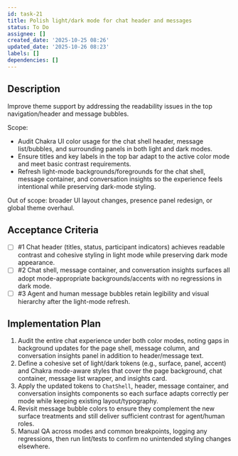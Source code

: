 ```yaml
---
id: task-21
title: Polish light/dark mode for chat header and messages
status: To Do
assignee: []
created_date: '2025-10-25 08:26'
updated_date: '2025-10-26 08:23'
labels: []
dependencies: []
---
```


## Description

<!-- SECTION:DESCRIPTION:BEGIN -->
Improve theme support by addressing the readability issues in the top navigation/header and message bubbles.

Scope:
- Audit Chakra UI color usage for the chat shell header, message list/bubbles, and surrounding panels in both light and dark modes.
- Ensure titles and key labels in the top bar adapt to the active color mode and meet basic contrast requirements.
- Refresh light-mode backgrounds/foregrounds for the chat shell, message container, and conversation insights so the experience feels intentional while preserving dark-mode styling.

Out of scope: broader UI layout changes, presence panel redesign, or global theme overhaul.
<!-- SECTION:DESCRIPTION:END -->

## Acceptance Criteria
<!-- AC:BEGIN -->
- [ ] #1 Chat header (titles, status, participant indicators) achieves readable contrast and cohesive styling in light mode while preserving dark mode appearance.
- [ ] #2 Chat shell, message container, and conversation insights surfaces all adopt mode-appropriate backgrounds/accents with no regressions in dark mode.
- [ ] #3 Agent and human message bubbles retain legibility and visual hierarchy after the light-mode refresh.
<!-- AC:END -->

## Implementation Plan

<!-- SECTION:PLAN:BEGIN -->
1. Audit the entire chat experience under both color modes, noting gaps in background updates for the page shell, message column, and conversation insights panel in addition to header/message text.
2. Define a cohesive set of light/dark tokens (e.g., surface, panel, accent) and Chakra mode-aware styles that cover the page background, chat container, message list wrapper, and insights card.
3. Apply the updated tokens to `ChatShell`, header, message container, and conversation insights components so each surface adapts correctly per mode while keeping existing layout/typography.
4. Revisit message bubble colors to ensure they complement the new surface treatments and still deliver sufficient contrast for agent/human roles.
5. Manual QA across modes and common breakpoints, logging any regressions, then run lint/tests to confirm no unintended styling changes elsewhere.
<!-- SECTION:PLAN:END -->
